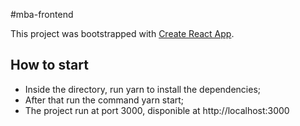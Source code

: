 #mba-frontend

 This project was bootstrapped with [Create React App](https://github.com/facebookincubator/create-react-app).

## How to start
+ Inside the directory, run yarn to install the dependencies;
+ After that run the command yarn start;
+ The project run at port 3000, disponible at http://localhost:3000
